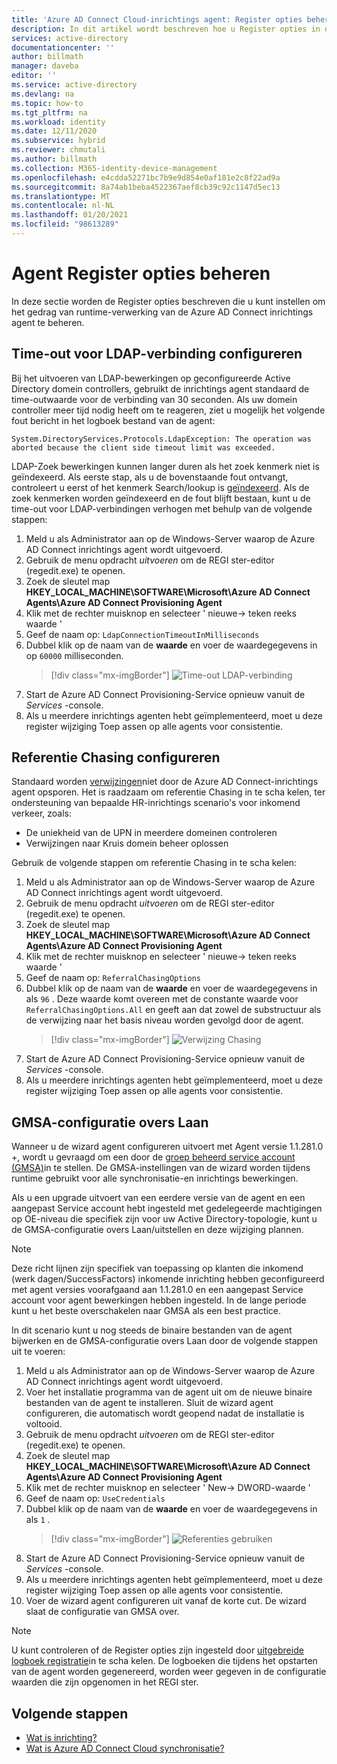 ```yaml
---
title: 'Azure AD Connect Cloud-inrichtings agent: Register opties beheren | Microsoft Docs'
description: In dit artikel wordt beschreven hoe u Register opties in de Azure AD Connect Cloud inrichtings agent beheert.
services: active-directory
documentationcenter: ''
author: billmath
manager: daveba
editor: ''
ms.service: active-directory
ms.devlang: na
ms.topic: how-to
ms.tgt_pltfrm: na
ms.workload: identity
ms.date: 12/11/2020
ms.subservice: hybrid
ms.reviewer: chmutali
ms.author: billmath
ms.collection: M365-identity-device-management
ms.openlocfilehash: e4cdda52271bc7b9e9d854e0af181e2c8f22ad9a
ms.sourcegitcommit: 8a74ab1beba4522367aef8cb39c92c1147d5ec13
ms.translationtype: MT
ms.contentlocale: nl-NL
ms.lasthandoff: 01/20/2021
ms.locfileid: "98613289"
---
```

# <a name="manage-agent-registry-options"></a>Agent Register opties beheren

In deze sectie worden de Register opties beschreven die u kunt instellen om het gedrag van runtime-verwerking van de Azure AD Connect inrichtings agent te beheren. 

## <a name="configure-ldap-connection-timeout"></a>Time-out voor LDAP-verbinding configureren
Bij het uitvoeren van LDAP-bewerkingen op geconfigureerde Active Directory domein controllers, gebruikt de inrichtings agent standaard de time-outwaarde voor de verbinding van 30 seconden. Als uw domein controller meer tijd nodig heeft om te reageren, ziet u mogelijk het volgende fout bericht in het logboek bestand van de agent: 

`
System.DirectoryServices.Protocols.LdapException: The operation was aborted because the client side timeout limit was exceeded.
`

LDAP-Zoek bewerkingen kunnen langer duren als het zoek kenmerk niet is geïndexeerd. Als eerste stap, als u de bovenstaande fout ontvangt, controleert u eerst of het kenmerk Search/lookup is [geïndexeerd](https://docs.microsoft.com/windows/win32/ad/indexed-attributes). Als de zoek kenmerken worden geïndexeerd en de fout blijft bestaan, kunt u de time-out voor LDAP-verbindingen verhogen met behulp van de volgende stappen: 

1. Meld u als Administrator aan op de Windows-Server waarop de Azure AD Connect inrichtings agent wordt uitgevoerd.
1. Gebruik de menu opdracht *uitvoeren* om de REGI ster-editor (regedit.exe) te openen. 
1. Zoek de sleutel map **HKEY_LOCAL_MACHINE\SOFTWARE\Microsoft\Azure AD Connect Agents\Azure AD Connect Provisioning Agent**
1. Klik met de rechter muisknop en selecteer ' nieuwe-> teken reeks waarde '
1. Geef de naam op: `LdapConnectionTimeoutInMilliseconds`
1. Dubbel klik op de naam van de **waarde** en voer de waardegegevens in op `60000` milliseconden.
    > [!div class="mx-imgBorder"]
    > ![Time-out LDAP-verbinding](media/how-to-manage-registry-options/ldap-connection-timeout.png)
1. Start de Azure AD Connect Provisioning-Service opnieuw vanuit de *Services* -console.
1. Als u meerdere inrichtings agenten hebt geïmplementeerd, moet u deze register wijziging Toep assen op alle agents voor consistentie. 

## <a name="configure-referral-chasing"></a>Referentie Chasing configureren
Standaard worden [verwijzingen](https://docs.microsoft.com/windows/win32/ad/referrals)niet door de Azure AD Connect-inrichtings agent opsporen. Het is raadzaam om referentie Chasing in te scha kelen, ter ondersteuning van bepaalde HR-inrichtings scenario's voor inkomend verkeer, zoals: 
* De uniekheid van de UPN in meerdere domeinen controleren
* Verwijzingen naar Kruis domein beheer oplossen

Gebruik de volgende stappen om referentie Chasing in te scha kelen:

1. Meld u als Administrator aan op de Windows-Server waarop de Azure AD Connect inrichtings agent wordt uitgevoerd.
1. Gebruik de menu opdracht *uitvoeren* om de REGI ster-editor (regedit.exe) te openen. 
1. Zoek de sleutel map **HKEY_LOCAL_MACHINE\SOFTWARE\Microsoft\Azure AD Connect Agents\Azure AD Connect Provisioning Agent**
1. Klik met de rechter muisknop en selecteer ' nieuwe-> teken reeks waarde '
1. Geef de naam op: `ReferralChasingOptions`
1. Dubbel klik op de naam van de **waarde** en voer de waardegegevens in als `96` . Deze waarde komt overeen met de constante waarde voor `ReferralChasingOptions.All` en geeft aan dat zowel de substructuur als de verwijzing naar het basis niveau worden gevolgd door de agent. 
    > [!div class="mx-imgBorder"]
    > ![Verwijzing Chasing](media/how-to-manage-registry-options/referral-chasing.png)
1. Start de Azure AD Connect Provisioning-Service opnieuw vanuit de *Services* -console.
1. Als u meerdere inrichtings agenten hebt geïmplementeerd, moet u deze register wijziging Toep assen op alle agents voor consistentie.

## <a name="skip-gmsa-configuration"></a>GMSA-configuratie overs Laan
Wanneer u de wizard agent configureren uitvoert met Agent versie 1.1.281.0 +, wordt u gevraagd om een door de [groep beheerd service account (GMSA)](/windows-server/security/group-managed-service-accounts/group-managed-service-accounts-overview)in te stellen. De GMSA-instellingen van de wizard worden tijdens runtime gebruikt voor alle synchronisatie-en inrichtings bewerkingen. 

Als u een upgrade uitvoert van een eerdere versie van de agent en een aangepast Service account hebt ingesteld met gedelegeerde machtigingen op OE-niveau die specifiek zijn voor uw Active Directory-topologie, kunt u de GMSA-configuratie overs Laan/uitstellen en deze wijziging plannen. 

> [!NOTE]
> Deze richt lijnen zijn specifiek van toepassing op klanten die inkomend (werk dagen/SuccessFactors) inkomende inrichting hebben geconfigureerd met agent versies voorafgaand aan 1.1.281.0 en een aangepast Service account voor agent bewerkingen hebben ingesteld. In de lange periode kunt u het beste overschakelen naar GMSA als een best practice.  

In dit scenario kunt u nog steeds de binaire bestanden van de agent bijwerken en de GMSA-configuratie overs Laan door de volgende stappen uit te voeren: 

1. Meld u als Administrator aan op de Windows-Server waarop de Azure AD Connect inrichtings agent wordt uitgevoerd.
1. Voer het installatie programma van de agent uit om de nieuwe binaire bestanden van de agent te installeren. Sluit de wizard agent configureren, die automatisch wordt geopend nadat de installatie is voltooid. 
1. Gebruik de menu opdracht *uitvoeren* om de REGI ster-editor (regedit.exe) te openen. 
1. Zoek de sleutel map **HKEY_LOCAL_MACHINE\SOFTWARE\Microsoft\Azure AD Connect Agents\Azure AD Connect Provisioning Agent**
1. Klik met de rechter muisknop en selecteer ' New-> DWORD-waarde '
1. Geef de naam op: `UseCredentials`
1. Dubbel klik op de naam van de **waarde** en voer de waardegegevens in als `1` .  
    > [!div class="mx-imgBorder"]
    > ![Referenties gebruiken](media/how-to-manage-registry-options/use-credentials.png)
1. Start de Azure AD Connect Provisioning-Service opnieuw vanuit de *Services* -console.
1. Als u meerdere inrichtings agenten hebt geïmplementeerd, moet u deze register wijziging Toep assen op alle agents voor consistentie.
1. Voer de wizard agent configureren uit vanaf de korte cut. De wizard slaat de configuratie van GMSA over. 


> [!NOTE]
> U kunt controleren of de Register opties zijn ingesteld door [uitgebreide logboek registratie](how-to-troubleshoot.md#log-files)in te scha kelen. De logboeken die tijdens het opstarten van de agent worden gegenereerd, worden weer gegeven in de configuratie waarden die zijn opgenomen in het REGI ster. 

## <a name="next-steps"></a>Volgende stappen 

- [Wat is inrichting?](what-is-provisioning.md)
- [Wat is Azure AD Connect Cloud synchronisatie?](what-is-cloud-sync.md)

